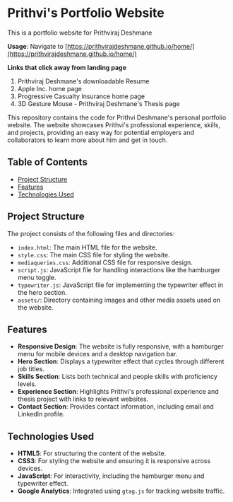 # Prithvi's Portfolio Website

This is a portfolio website for Prithviraj Deshmane

**Usage**: Navigate to [https://prithvirajdeshmane.github.io/home/](https://prithvirajdeshmane.github.io/home/)

**Links that click away from landing page**

1. Prithviraj Deshmane's downloadable Resume
2. Apple Inc. home page
3. Progressive Casualty Insurance home page
4. 3D Gesture Mouse - Prithviraj Deshmane's Thesis page

This repository contains the code for Prithvi Deshmane's personal portfolio website. The website showcases Prithvi's professional experience, skills, and projects, providing an easy way for potential employers and collaborators to learn more about him and get in touch.

## Table of Contents

- [Project Structure](#project-structure)
- [Features](#features)
- [Technologies Used](#technologies-used)

## Project Structure

The project consists of the following files and directories:

- `index.html`: The main HTML file for the website.
- `style.css`: The main CSS file for styling the website.
- `mediaqueries.css`: Additional CSS file for responsive design.
- `script.js`: JavaScript file for handling interactions like the hamburger menu toggle.
- `typewriter.js`: JavaScript file for implementing the typewriter effect in the hero section.
- `assets/`: Directory containing images and other media assets used on the website.

## Features

- **Responsive Design**: The website is fully responsive, with a hamburger menu for mobile devices and a desktop navigation bar.
- **Hero Section**: Displays a typewriter effect that cycles through different job titles.
- **Skills Section**: Lists both technical and people skills with proficiency levels.
- **Experience Section**: Highlights Prithvi's professional experience and thesis project with links to relevant websites.
- **Contact Section**: Provides contact information, including email and LinkedIn profile.

## Technologies Used

- **HTML5**: For structuring the content of the website.
- **CSS3**: For styling the website and ensuring it is responsive across devices.
- **JavaScript**: For interactivity, including the hamburger menu and typewriter effect.
- **Google Analytics**: Integrated using `gtag.js` for tracking website traffic.
